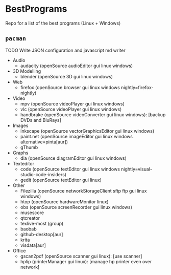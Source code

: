 # BestPrograms
Repo for a list of the best programs (Linux + Windows)

## `pacman`

TODO Write JSON configuration and javascript md writer

- Audio
  - audacity (openSource audioEditor gui linux windows)
- 3D Modelling
  - blender (openSource 3D gui linux windows)
- Web
  - firefox (openSource browser gui linux windows nightly=firefox-nightly)
- Video
  - mpv (openSource videoPlayer gui linux windows)
  - vlc (openSource videoPlayer gui linux windows)
  - handbrake (openSource videoConverter gui linux windows): [backup DVDs and BluRays]
- Images
  - inkscape (openSource vectorGraphicsEditor gui linux windows)
  - paint.net (openSource imageEditor gui linux windows alternative=pinta[aur])
  - gThumb
- Graphs
  - dia (openSource diagramEditor gui linux windows)
- Texteditor
  - code (openSource textEditor gui linux windows nightly=visual-studio-code-insiders)
  - gedit (openSource textEditor gui linux)
- Other
  - Filezilla (openSource networkStorageClient sftp ftp gui linux windows)
  - htop (openSource hardwareMonitor linux)
  - obs (openSource screenRecorder gui linux windows)
  - musescore
  - qtcreator
  - texlive-most (group)
  - baobab
  - github-desktop[aur]
  - krita
  - visdata[aur]
- Office
  - gscan2pdf (openSource scanner gui linux): [use scanner]
  - hplip (printerManager gui linux): [manage hp printer even over network]
